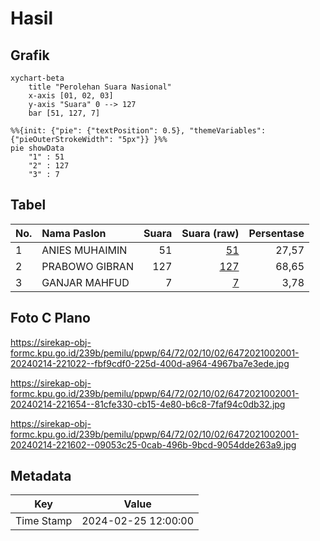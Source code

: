 # Hasil

## Grafik

```mermaid
xychart-beta
    title "Perolehan Suara Nasional"
    x-axis [01, 02, 03]
    y-axis "Suara" 0 --> 127
    bar [51, 127, 7]
```

```mermaid
%%{init: {"pie": {"textPosition": 0.5}, "themeVariables": {"pieOuterStrokeWidth": "5px"}} }%%
pie showData
    "1" : 51
    "2" : 127
    "3" : 7
```

## Tabel

| No. | Nama Paslon    | Suara | Suara (raw) | Persentase |
|:--- |:-------------- | -----:| -----------:| ----------:|
| 1   | ANIES MUHAIMIN | 51    | [51][p-1]   | 27,57      |
| 2   | PRABOWO GIBRAN | 127   | [127][p-2]  | 68,65      |
| 3   | GANJAR MAHFUD  | 7     | [7][p-3]    | 3,78       |


[p-1]: https://github.com/gigit-pemilu/pemilu-2024/blob/main/pilpres/hitung-suara/sub/64-kalimantan-timur/sub/72-kota-samarinda/sub/02-samarinda-seberang/sub/1002-baqa/sub/001-tps/sub/paslon-1.txt
[p-2]: https://github.com/gigit-pemilu/pemilu-2024/blob/main/pilpres/hitung-suara/sub/64-kalimantan-timur/sub/72-kota-samarinda/sub/02-samarinda-seberang/sub/1002-baqa/sub/001-tps/sub/paslon-2.txt
[p-3]: https://github.com/gigit-pemilu/pemilu-2024/blob/main/pilpres/hitung-suara/sub/64-kalimantan-timur/sub/72-kota-samarinda/sub/02-samarinda-seberang/sub/1002-baqa/sub/001-tps/sub/paslon-3.txt

## Foto C Plano

https://sirekap-obj-formc.kpu.go.id/239b/pemilu/ppwp/64/72/02/10/02/6472021002001-20240214-221022--fbf9cdf0-225d-400d-a964-4967ba7e3ede.jpg

https://sirekap-obj-formc.kpu.go.id/239b/pemilu/ppwp/64/72/02/10/02/6472021002001-20240214-221654--81cfe330-cb15-4e80-b6c8-7faf94c0db32.jpg

https://sirekap-obj-formc.kpu.go.id/239b/pemilu/ppwp/64/72/02/10/02/6472021002001-20240214-221602--09053c25-0cab-496b-9bcd-9054dde263a9.jpg


## Metadata

| Key        | Value               |
| ---------- | ------------------- |
| Time Stamp | 2024-02-25 12:00:00 |



